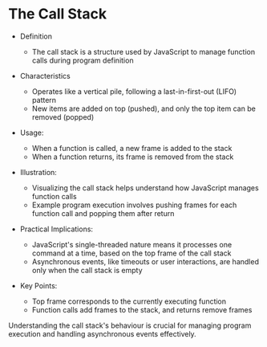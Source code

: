 # The Call Stack

* Definition
    - The call stack is a structure used by JavaScript to manage function calls during program definition

* Characteristics
    - Operates like a vertical pile, following a last-in-first-out (LIFO) pattern
    - New items are added on top (pushed), and only the top item can be removed (popped)

* Usage:
    - When a function is called, a new frame is added to the stack
    - When a function returns, its frame is removed from the stack

* Illustration:
    - Visualizing the call stack helps understand how JavaScript manages function calls
    - Example program execution involves pushing frames for each function call and popping them after return

* Practical Implications:
    - JavaScript's single-threaded nature means it processes one command at a time, based on the top frame of the call stack
    - Asynchronous events, like timeouts or user interactions, are handled only when the call stack is empty

* Key Points:
    - Top frame corresponds to the currently executing function
    - Function calls add frames to the stack, and returns remove frames

Understanding the call stack's behaviour is crucial for managing program execution and handling asynchronous events effectively.
